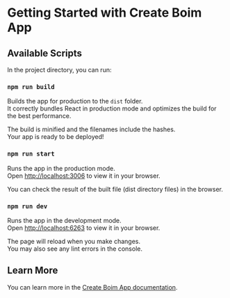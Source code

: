 # Getting Started with Create Boim App

## Available Scripts

In the project directory, you can run:

### `npm run build`

Builds the app for production to the `dist` folder.\
It correctly bundles React in production mode and optimizes the build for the best performance.

The build is minified and the filenames include the hashes.\
Your app is ready to be deployed!

### `npm run start`

Runs the app in the production mode.\
Open [http://localhost:3006](http://localhost:3006) to view it in your browser.

You can check the result of the built file (dist directory files) in the browser.

### `npm run dev`

Runs the app in the development mode.\
Open [http://localhost:6263](http://localhost:6263) to view it in your browser.

The page will reload when you make changes.\
You may also see any lint errors in the console.

## Learn More

You can learn more in the [Create Boim App documentation](https://boim.app).
